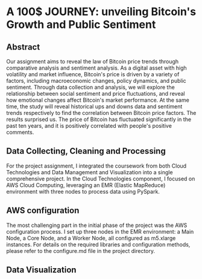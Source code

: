 # A 100$ JOURNEY: unveiling Bitcoin's Growth and Public Sentiment

## Abstract
Our assignment aims to reveal the law of Bitcoin price trends through comparative analysis and sentiment analysis. As a digital asset with high volatility and market influence, Bitcoin's price is driven by a variety of factors, including macroeconomic changes, policy dynamics, and public sentiment. Through data collection and analysis, we will explore the relationship between social sentiment and price fluctuations, and reveal how emotional changes affect Bitcoin's market performance.
At the same time, the study will reveal historical ups and downs data and sentiment trends respectively to find the correlation between Bitcoin price factors. The results surprised us. The price of Bitcoin has fluctuated significantly in the past ten years, and it is positively correlated with people's positive comments.

## Data Collecting, Cleaning and Processing 
For the project assignment, I integrated the coursework from both Cloud Technologies and Data Management and Visualization into a single comprehensive project. In the Cloud Technologies component, I focused on AWS Cloud Computing, leveraging an EMR (Elastic MapReduce) environment with three nodes to process data using PySpark. 


## AWS configuration
The most challenging part in the initial phase of the project was the AWS configuration process. I set up three nodes in the EMR environment: a Main Node, a Core Node, and a Worker Node, all configured as m5.xlarge instances. For details on the required libraries and configuration methods, please refer to the configure.md file in the project directory.

## Data Visualization

 
